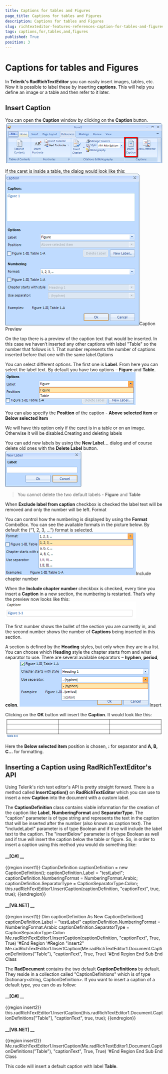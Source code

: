 ```yaml
---
title: Captions for tables and Figures
page_title: Captions for tables and Figures
description: Captions for tables and Figures
slug: richtexteditor-features-references-caption-for-tables-and-figures
tags: captions,for,tables,and,figures
published: True
position: 3
---
```


# Captions for tables and Figures



In __Telerik's RadRichTextEditor__ you can easily insert images, tables, etc. Now it is possible to label these by inserting 
        __captions__. This will help you define an image or a table and then refer to it later.
      

## Insert Caption

You can open the __Caption__ window by clicking on the __Caption__ button.
        ![richtexteditor-features-references-caption-for-tables-and-figures 001](images/richtexteditor-features-references-caption-for-tables-and-figures001.png)

If the caret is inside a table, the dialog would look like this:![richtexteditor-features-references-caption-for-tables-and-figures 002](images/richtexteditor-features-references-caption-for-tables-and-figures002.png)Caption Preview

On the top there is a preview of the caption text that would be inserted. In this case we haven’t inserted any other captions with label 
            "Table" so the number that follows is 1. That number represents the number of captions inserted before that one with the same label.Options

You can select different options. The first one is __Label__. From here you can select the label text. By default you have 
              two options – __Figure__ and __Table__.
            ![richtexteditor-features-references-caption-for-tables-and-figures 003](images/richtexteditor-features-references-caption-for-tables-and-figures003.png)

You can also specify the __Position__ of the caption - __Above selected item__ or __Below 
              selected item__

We will have this option only if the caret is in a table or on an image. Otherwise it will be disabled.Creating and deleting labels

You can add new labels by using the __New Label…__ dialog and of course delete old ones with the __Delete Label__ button.
            ![richtexteditor-features-references-caption-for-tables-and-figures 004](images/richtexteditor-features-references-caption-for-tables-and-figures004.png)

>You cannot delete the two default labels - __Figure__ and __Table__

When __Exclude label from caption__ checkbox is checked the label text will be removed and only the number will be left.
            Format

You can control how the numbering is displayed by using the __Format__ ComboBox. You can see the available formats in the 
              picture below. By default the (“1, 2, 3, …”) format is selected.
            ![richtexteditor-features-references-caption-for-tables-and-figures 005](images/richtexteditor-features-references-caption-for-tables-and-figures005.png)Include chapter number

When the __Include chapter number__ checkbox is checked, every time you insert a __Caption__ in a new 
              section, the numbering is restarted. That’s why the preview now looks like this:
            ![richtexteditor-features-references-caption-for-tables-and-figures 007](images/richtexteditor-features-references-caption-for-tables-and-figures007.png)

The first number shows the bullet of the section you are currently in, and the second number shows the number of __Captions__ 
              being inserted in this section.
            

A section is defined by the __Heading__ styles, but only when they are in a list. You can choose which 
              __Heading__ style the chapter starts from and what separator to use. There are several available separators 
              – __hyphen__, __period__, __colon__.
            ![richtexteditor-features-references-caption-for-tables-and-figures 006](images/richtexteditor-features-references-caption-for-tables-and-figures006.png)Insert

Clicking on the __OK__ button will insert the __Caption__. It would look like this:
            ![richtexteditor-features-references-caption-for-tables-and-figures 008](images/richtexteditor-features-references-caption-for-tables-and-figures008.png)

Here the __Below selected item__ position is chosen, __:__ for separator and __A, 
              B, C…__ for formatting.
            

## Inserting a Caption using RadRichTextEditor's API

Using Telerik's rich text editor's API is pretty straight forward. There is a method called __InsertCaption()__ on
          __RadRichTextEditor__ which you can use to insert a new __Caption__ into the document with a custom
          label.
        

The __CaptionDefinition__ class contains viable information for the creation of the caption like 
          __Label__, __NumberingFormat__ and __SeparatorType__. The "caption" 
          parameter is of type string and represents the text in the caption that will be inserted after the number (also known as caption text). The
          "includeLabel" parameter is of type Boolean and if true will include the label text to the caption. The "insertBelow" parameter is of type Boolean
          as well and if true will insert the caption below the table or figure. So, in order to insert a caption using this method you would do something like:
        

#### __[C#] __

{{region insert1}}
	            CaptionDefinition captionDefinition = new CaptionDefinition();
	            captionDefinition.Label = "testLabel";
	            captionDefinition.NumberingFormat = NumberingFormat.Arabic;
	            captionDefinition.SeparatorType = CaptionSeparatorType.Colon;
	            this.radRichTextEditor1.InsertCaption(captionDefinition, "captionText", true, true);
	{{endregion}}



#### __[VB.NET] __

{{region insert1}}
	        Dim captionDefinition As New CaptionDefinition()
	        captionDefinition.Label = "testLabel"
	        captionDefinition.NumberingFormat = NumberingFormat.Arabic
	        captionDefinition.SeparatorType = CaptionSeparatorType.Colon
	        Me.radRichTextEditor1.InsertCaption(captionDefinition, "captionText", True, True)
	        '#End Region
	        '#Region "insert2"
	        Me.radRichTextEditor1.InsertCaption(Me.radRichTextEditor1.Document.CaptionDefinitions("Table"), "captionText", True, True)
	        '#End Region
	    End Sub
	End Class



The __RadDocument__ contains the two default __CaptionDefinitions__ by default. They reside in a collection called
          "CaptionDefinitions" which is of type Dictionary<string, CaptionDefinition>. If you want to insert a caption of a default type, you can do as follow:
        

#### __[C#] __

{{region insert2}}
	            this.radRichTextEditor1.InsertCaption(this.radRichTextEditor1.Document.CaptionDefinitions["Table"], "captionText", true, true);
	{{endregion}}



#### __[VB.NET] __

{{region insert2}}
	        Me.radRichTextEditor1.InsertCaption(Me.radRichTextEditor1.Document.CaptionDefinitions("Table"), "captionText", True, True)
	        '#End Region
	    End Sub
	End Class



This code will insert a default caption with label __Table__.
        
